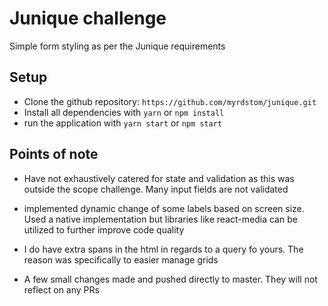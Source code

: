 # Junique challenge

Simple form styling as per the Junique requirements

## Setup
- Clone the github repository: `https://github.com/myrdstom/junique.git`
- Install all dependencies with `yarn` or `npm install`
- run the application with `yarn start` or `npm start`


## Points of note

- Have not exhaustively catered for state and validation as this was outside the scope challenge. 
Many input fields are not validated

- implemented dynamic change of some labels based on screen size. Used a native implementation but libraries like react-media
can be utilized to further improve code quality

- I do have extra spans in the html in regards to a query fo yours. The reason was specifically to easier manage grids

- A few small changes made and pushed directly to master. They will not reflect on any PRs
